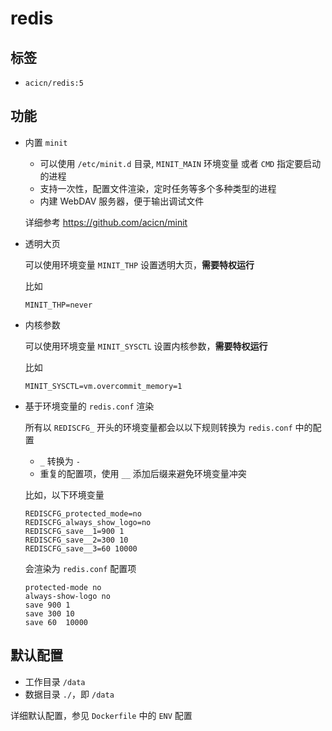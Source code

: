 # redis

## 标签

* `acicn/redis:5`

## 功能

* 内置 `minit`

    - 可以使用 `/etc/minit.d` 目录, `MINIT_MAIN` 环境变量 或者 `CMD` 指定要启动的进程
    - 支持一次性，配置文件渲染，定时任务等多个多种类型的进程
    - 内建 WebDAV 服务器，便于输出调试文件

    详细参考 https://github.com/acicn/minit

* 透明大页

    可以使用环境变量 `MINIT_THP` 设置透明大页，**需要特权运行**

    比如

    `MINIT_THP=never`

* 内核参数

    可以使用环境变量 `MINIT_SYSCTL` 设置内核参数，**需要特权运行**

    比如

    `MINIT_SYSCTL=vm.overcommit_memory=1`

* 基于环境变量的 `redis.conf` 渲染

    所有以 `REDISCFG_` 开头的环境变量都会以以下规则转换为 `redis.conf` 中的配置

    - `_` 转换为 `-`
    - 重复的配置项，使用 `__` 添加后缀来避免环境变量冲突

    比如，以下环境变量

    ``` 
    REDISCFG_protected_mode=no
    REDISCFG_always_show_logo=no
    REDISCFG_save__1=900 1
    REDISCFG_save__2=300 10
    REDISCFG_save__3=60 10000
    ```

    会渲染为 `redis.conf` 配置项

    ``` 
    protected-mode no
    always-show-logo no
    save 900 1
    save 300 10
    save 60  10000
    ```

## 默认配置

* 工作目录 `/data`
* 数据目录 `./`，即 `/data`

详细默认配置，参见 `Dockerfile` 中的 `ENV` 配置
